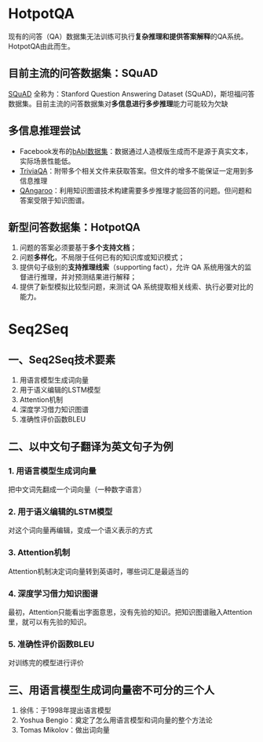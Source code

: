 # HotpotQA
现有的问答（QA）数据集无法训练可执行**复杂推理和提供答案解释**的QA系统。HotpotQA由此而生。
## 目前主流的问答数据集：SQuAD
[SQuAD](https://rajpurkar.github.io/SQuAD-explorer/) 全称为：Stanford Question Answering Dataset (SQuAD)，斯坦福问答数据集。目前主流的问答数据集对**多信息进行多步推理**能力可能较为欠缺
## 多信息推理尝试
- Facebook发布的[bAbI数据集](https://research.fb.com/downloads/babi/)：数据通过人造模版生成而不是源于真实文本，实际场景性能低。
- [TriviaQA](#)：附带多个相关文件来获取答案。但文件的增多不能保证一定用到多信息推理
- [QAngaroo](http://qangaroo.cs.ucl.ac.uk)：利用知识图谱技术构建需要多步推理才能回答的问题。但问题和答案受限于知识图谱。
## 新型问答数据集：HotpotQA
1. 问题的答案必须要基于**多个支持文档**；
2. 问题**多样化**，不局限于任何已有的知识库或知识模式；
3. 提供句子级别的**支持推理线索**（supporting fact），允许 QA 系统用强大的监督进行推理，并对预测结果进行解释；
4. 提供了新型模拟比较型问题，来测试 QA 系统提取相关线索、执行必要对比的能力。


# Seq2Seq
## 一、Seq2Seq技术要素
1. 用语言模型生成词向量
2. 用于语义编辑的LSTM模型
3. Attention机制
4. 深度学习借力知识图谱
5. 准确性评价函数BLEU
## 二、以中文句子翻译为英文句子为例
### 1. 用语言模型生成词向量
把中文词先翻成一个词向量（一种数字语言）
### 2. 用于语义编辑的LSTM模型
对这个词向量再编辑，变成一个语义表示的方式
### 3. Attention机制
Attention机制决定词向量转到英语时，哪些词汇是最适当的
### 4. 深度学习借力知识图谱
最初，Attention只能看出字面意思，没有先验的知识。把知识图谱融入Attention里，就可以有先验的知识。
### 5. 准确性评价函数BLEU
对训练完的模型进行评价
## 三、用语言模型生成词向量密不可分的三个人
1. 徐伟：于1998年提出语言模型
2. Yoshua Bengio：奠定了怎么用语言模型和词向量的整个方法论
3. Tomas Mikolov：做出词向量

